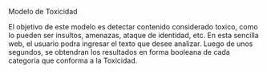 Modelo de Toxicidad

El objetivo de este modelo es detectar contenido considerado toxico, como lo pueden ser insultos, amenazas, ataque de identidad, etc.
En esta sencilla web, el usuario podra ingresar el texto que desee analizar. Luego de unos segundos, se obtendran los resultados en forma booleana de cada categoria que conforma a la Toxicidad.
